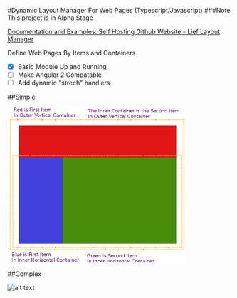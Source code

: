 #Dynamic Layout Manager
For Web Pages (Typescript/Javascript)
###Note This project is in Alpha Stage

[Documentation and Examples: Self Hosting Github Website - Lief Layout Manager](http://liefs.paperplane.io/)

Define Web Pages By Items and Containers
- [x] Basic Module Up and Running
- [ ] Make Angular 2 Compatable
- [ ] Add dynamic "strech" handlers

##Simple

![alt text](https://github.com/electriclief/liefs/raw/master/images/core.png "Simple")

##Complex

![alt text](http://leafdriving.kissr.com/images/Full002.jpg "Complex")







